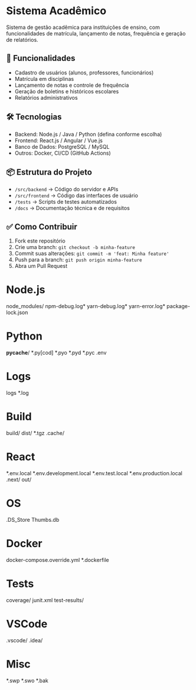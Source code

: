 # Sistema Acadêmico

Sistema de gestão acadêmica para instituições de ensino, com funcionalidades de matrícula, lançamento de notas, frequência e geração de relatórios.

## 🚀 Funcionalidades

- Cadastro de usuários (alunos, professores, funcionários)
- Matrícula em disciplinas
- Lançamento de notas e controle de frequência
- Geração de boletins e históricos escolares
- Relatórios administrativos

## 🛠️ Tecnologias

- Backend: Node.js / Java / Python (defina conforme escolha)
- Frontend: React.js / Angular / Vue.js
- Banco de Dados: PostgreSQL / MySQL
- Outros: Docker, CI/CD (GitHub Actions)

## 📦 Estrutura do Projeto

- `/src/backend` → Código do servidor e APIs
- `/src/frontend` → Código das interfaces de usuário
- `/tests` → Scripts de testes automatizados
- `/docs` → Documentação técnica e de requisitos

## ✅ Como Contribuir

1. Fork este repositório
2. Crie uma branch: `git checkout -b minha-feature`
3. Commit suas alterações: `git commit -m 'feat: Minha feature'`
4. Push para a branch: `git push origin minha-feature`
5. Abra um Pull Request

# Node.js
node_modules/
npm-debug.log*
yarn-debug.log*
yarn-error.log*
package-lock.json

# Python
__pycache__/
*.py[cod]
*.pyo
*.pyd
*.pyc
.env

# Logs
logs
*.log

# Build
build/
dist/
*.tgz
.cache/

# React
*.env.local
*.env.development.local
*.env.test.local
*.env.production.local
.next/
out/

# OS
.DS_Store
Thumbs.db

# Docker
docker-compose.override.yml
*.dockerfile

# Tests
coverage/
junit.xml
test-results/

# VSCode
.vscode/
.idea/

# Misc
*.swp
*.swo
*.bak


